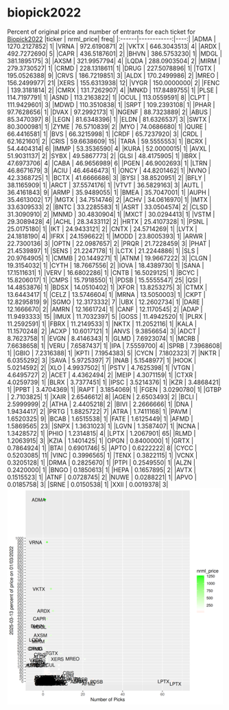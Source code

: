 # biopick2022
Percent of original price and number of entrants for each ticket for [Biopick2022](https://twitter.com/hashtag/Biopick2022)
|ticker |   nrml_price| freq|
|:------|------------:|----:|
|ADMA   | 1270.2127852|    1|
|VRNA   |  972.6190871|    2|
|VKTX   |  646.3043513|    4|
|ARDX   |  492.7272690|    5|
|CAPR   |  436.5187601|    2|
|BHVN   |  386.5753230|    1|
|MDGL   |  381.1895175|    3|
|AXSM   |  321.9957794|    4|
|LQDA   |  288.0903504|    2|
|MIRM   |  279.3730527|    1|
|CRMD   |  228.1318611|    1|
|DRUG   |  227.5078896|    1|
|TGTX   |  195.0526388|    9|
|CRVS   |  186.7219851|    3|
|ALDX   |  170.2499986|    2|
|MREO   |  156.2499977|   21|
|XERS   |  155.6313938|   12|
|VYGR   |  150.0000000|    2|
|FENC   |  139.3181814|    2|
|CMRX   |  131.7262907|    4|
|MNKD   |  117.8489755|    1|
|PLSE   |  114.7197791|    1|
|ASND   |  113.2163822|    1|
|OCUL   |  113.0559591|    8|
|CLPT   |  111.9429601|    3|
|MDWD   |  110.3510838|    1|
|SRPT   |  109.2393108|    1|
|PHAR   |   97.7628656|    1|
|DVAX   |   97.2992173|    1|
|NGENF  |   88.7323889|    2|
|ABUS   |   85.3470397|    8|
|LEGN   |   81.6348396|    1|
|ELDN   |   81.6326537|    3|
|SWTX   |   80.3000981|    1|
|ZYME   |   76.5710839|    2|
|MYO    |   74.0686680|    1|
|QURE   |   66.4416581|    1|
|BVS    |   66.3215998|    1|
|CRDF   |   65.7237920|    3|
|CRDL   |   62.1621601|    2|
|CRIS   |   59.6638609|   15|
|TARA   |   59.5555553|    1|
|BCRX   |   54.4404314|    6|
|IMMP   |   53.3536590|    4|
|KURA   |   52.0000015|    1|
|AVXL   |   51.9031137|    2|
|SYBX   |   49.5867773|    2|
|GLSI   |   48.4175905|    1|
|IBRX   |   47.6973706|    4|
|CABA   |   46.9656989|    6|
|PGEN   |   46.9002693|    1|
|LTRN   |   46.8671679|    3|
|ACIU   |   46.4646473|    1|
|ONCY   |   44.8201462|    1|
|NVNO   |   42.3368725|    1|
|BCTX   |   41.6666686|    3|
|BYSI   |   38.8520951|    2|
|BFLY   |   38.1165909|    1|
|ARCT   |   37.5574176|    1|
|VTVT   |   36.5829163|    3|
|AUTL   |   36.4161843|    9|
|ARMP   |   35.9489055|    1|
|BMEA   |   35.7047001|    1|
|AUPH   |   35.4613002|   17|
|MGTX   |   34.7514746|    2|
|ACHV   |   34.0616970|    1|
|IMTX   |   33.6309533|    2|
|BNTC   |   33.2285583|    1|
|ASRT   |   33.0504574|    2|
|CLSD   |   31.3090910|    2|
|MNMD   |   30.4830904|    1|
|MXCT   |   30.0294413|    1|
|VSTM   |   29.3089428|    4|
|ACHL   |   28.3433112|    2|
|HRTX   |   25.4107328|    1|
|PSNL   |   25.0175180|    1|
|IKT    |   24.9433121|    2|
|CNTX   |   24.5714269|    1|
|LVTX   |   24.1818190|    4|
|IFRX   |   24.1596622|    1|
|MODD   |   23.8005393|    1|
|ARWR   |   22.7300136|    3|
|OPTN   |   22.0987657|    2|
|PRQR   |   21.7228459|    3|
|PHAT   |   21.4539897|    1|
|SENS   |   21.2247178|    1|
|LCTX   |   21.2244886|    1|
|SLS    |   20.9764905|    1|
|CMMB   |   20.1449271|    1|
|ATNM   |   19.9667222|    3|
|CLGN   |   19.3154032|    1|
|CYTH   |   18.7667556|    2|
|IOVA   |   18.4389730|    1|
|SANA   |   17.1511631|    1|
|VERV   |   16.6802286|    1|
|CNTB   |   16.5029125|    1|
|BCYC   |   15.8206017|    1|
|CMPS   |   15.7918550|    1|
|PDSB   |   15.5555547|   25|
|QSI    |   14.4853876|    1|
|BDSX   |   14.0510402|    1|
|XFOR   |   13.8253275|    3|
|CTMX   |   13.6443417|    1|
|CELZ   |   13.5746604|    1|
|MRNA   |   13.5050003|    1|
|CKPT   |   12.8295819|    9|
|SGMO   |   12.3173332|    7|
|UBX    |   12.2602734|    1|
|DARE   |   12.1666670|    2|
|AMRN   |   12.1661724|    1|
|CANF   |   12.1170545|    2|
|ADAP   |   11.9493333|   15|
|IMUX   |   11.7032397|    5|
|GOSS   |   11.4942520|    1|
|PLRX   |   11.2592591|    1|
|FBRX   |   11.2149533|    1|
|NKTX   |   11.2052116|    1|
|KALA   |   11.1570248|    2|
|ACXP   |   10.6017121|    1|
|ANVS   |    9.3856654|    3|
|ADCT   |    8.7623758|    1|
|EVGN   |    8.4146343|    1|
|GLMD   |    7.6923074|    1|
|MCRB   |    7.6638658|    1|
|VERU   |    7.6587437|    1|
|IPA    |    7.5559700|    4|
|SPRB   |    7.3968608|    1|
|GBIO   |    7.2316388|    1|
|KPTI   |    7.1954383|    5|
|CYCN   |    7.1802323|    7|
|NKTR   |    6.0355292|    3|
|SAVA   |    5.9725397|    7|
|INAB   |    5.1548977|    1|
|HOOK   |    5.0214592|    2|
|XLO    |    4.9937502|    1|
|PSTV   |    4.7625398|    1|
|VTGN   |    4.6495727|    2|
|ACET   |    4.4362494|    2|
|MEIP   |    4.3071159|    1|
|CTXR   |    4.0259739|    1|
|BLRX   |    3.7377451|    1|
|IPSC   |    3.5214376|    1|
|KZR    |    3.4868421|    1|
|PPBT   |    3.4704369|    1|
|RAPT   |    3.1854069|    1|
|FGEN   |    3.0290780|    1|
|GTBP   |    2.7103825|    1|
|XAIR   |    2.6546612|    8|
|AGEN   |    2.6503493|    2|
|BCLI   |    2.5999999|    2|
|ATHA   |    2.4405218|    2|
|BIVI   |    2.2666666|    1|
|DNA    |    1.9434417|    2|
|PRTG   |    1.8825722|    7|
|ATRA   |    1.7411168|    1|
|PAVM   |    1.6520325|    9|
|BCAB   |    1.6515538|    1|
|FATE   |    1.6125449|    1|
|AFMD   |    1.5869565|   23|
|SNPX   |    1.3631023|    1|
|LGVN   |    1.3587407|    1|
|NCNA   |    1.3428572|    1|
|PHIO   |    1.2314815|    4|
|LPTX   |    1.2067901|   65|
|RLMD   |    1.2063915|    3|
|KZIA   |    1.1401425|    1|
|OPGN   |    0.8400000|    1|
|GRTX   |    0.7864924|    1|
|BTAI   |    0.6901746|    5|
|APTO   |    0.6222222|    8|
|CYCC   |    0.5203085|   11|
|VINC   |    0.3996565|    1|
|TENX   |    0.3822115|    1|
|VCNX   |    0.3205128|    1|
|DRMA   |    0.2825670|    1|
|PTPI   |    0.2549550|    1|
|ALZN   |    0.2420000|    1|
|BNGO   |    0.1850613|    1|
|HEPA   |    0.1657895|    2|
|AVTX   |    0.1515523|    1|
|ATNF   |    0.0728745|    2|
|NUWE   |    0.0288221|    1|
|APVO   |    0.0185758|    3|
|SRNE   |    0.0150538|    1|
|XXII   |    0.0019378|    3|
![retvspicks](biopicks.png?raw=true)
